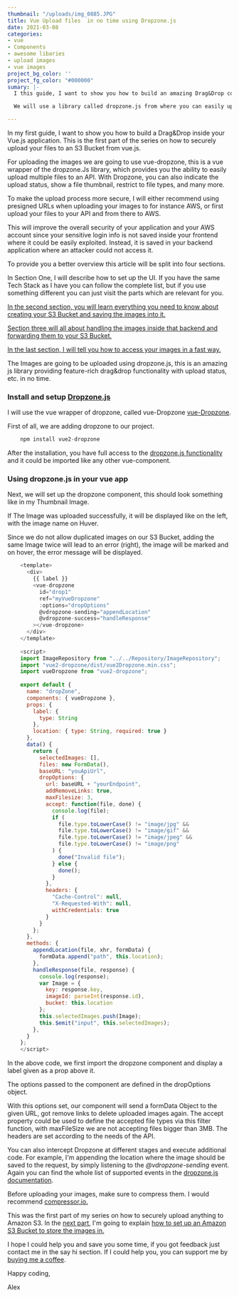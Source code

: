 ```yaml
---
thumbnail: "/uploads/img_0885.JPG"
title: Vue Upload files  in no time using Dropzone.js
date: 2021-03-08
categories:
- vue
- Components
- awesome libaries
- upload images
- vue images
project_bg_color: ''
project_fg_color: "#000000"
sumary: |-
  I this guide, I want to show you how to build an amazing Drag&Drop component, to upload one or multiple images in vue.js.

  We will use a library called dropzone.js from where you can easily upload images to nearly everywhere.

---
```

In my first guide, I want to show you how to build a Drag&Drop inside your Vue.js application. This is the first part of the series on how to securely upload your files to an S3 Bucket from vue.js.

For uploading the images we are going to use vue-dropzone, this is a vue wrapper of the dropzone.Js library, which provides you the ability to easily upload multiple files to an API. With Dropzone, you can also indicate the upload status, show a file thumbnail, restrict to file types, and many more. 

To make the upload process more secure, I will either recommend using presigned URLs when uploading your images to for instance AWS, or first upload your files to your API and from there to AWS.

This will improve the overall security of your application and your AWS account since your sensitive login info is not saved inside your frontend where it could be easily exploited. Instead, it is saved in your backend application where an attacker could not access it.

To provide you a better overview this article will be split into four sections.

In Section One, I will describe how to set up the UI. If you have the same Tech Stack as I have you can follow the complete list, but if you use something different you can just visit the parts which are relevant for you.

[In the second section, you will learn everything you need to know about creating your S3 Bucket and saving the images into it.](https://www.the-koi.com/projects/create-and-manage-an-amazon-s3-bucket/)

[Section three will all about handling the images inside that backend and forwarding them to your S3 Bucket.](https://www.the-koi.com/projects/create-and-manage-an-amazon-s3-bucket/)

[In the last section, I will tell you how to access your images in a fast way.](https://www.the-koi.com/projects/load-your-s3-images-blazing-fast-using-aws-cloudfront/)

The Images are going to be uploaded using dropzone.js, this is an amazing js library providing feature-rich drag&drop functionality with upload status, etc. in no time.

### Install and setup [Dropzone.js](https://www.dropzonejs.com/)

I will use the vue wrapper of dropzone, called vue-Dropzone [vue-Dropzone](https://rowanwins.github.io/vue-dropzone/docs/dist/#/installation "vue-dropzone").

First of all, we are adding dropzone to our project.

``` js
    npm install vue2-dropzone
```

After the installation, you have full access to the [dropzone.js functionality](https://www.dropzonejs.com/#installation) and it could be imported like any other vue-component.

### Using dropzone.js in your vue app

Next, we will set up the dropzone component, this should look something like in my Thumbnail Image.

If The Image was uploaded successfully, it will be displayed like on the left, with the image name on Huver.

Since we do not allow duplicated images on our S3 Bucket, adding the same Image twice will lead to an error (right), the image will be marked and on hover, the error message will be displayed.

```js
    <template>
      <div>
        {{ label }}
        <vue-dropzone
          id="drop1"
          ref="myVueDropzone"
          :options="dropOptions"
          @vdropzone-sending="appendLocation"
          @vdropzone-success="handleResponse"
        ></vue-dropzone>
      </div>
    </template>
    
    <script>
    import ImageRepository from "../../Repository/ImageRepository";
    import "vue2-dropzone/dist/vue2Dropzone.min.css";
    import vueDropzone from "vue2-dropzone";
    
    export default {
      name: "dropZone",
      components: { vueDropzone },
      props: {
        label: {
          type: String
        },
        location: { type: String, required: true }
      },
      data() {
        return {
          selectedImages: [],
          files: new FormData(),
          baseURL: "youApiUrl",
          dropOptions: {
            url: baseURL + "yourEndpoint",
            addRemoveLinks: true,
            maxFilesize: 3,
            accept: function(file, done) {
              console.log(file);
              if (
                file.type.toLowerCase() != "image/jpg" &&
                file.type.toLowerCase() != "image/gif" &&
                file.type.toLowerCase() != "image/jpeg" &&
                file.type.toLowerCase() != "image/png"
              ) {
                done("Invalid file");
              } else {
                done();
              }
            },
            headers: {
              "Cache-Control": null,
              "X-Requested-With": null,
              withCredentials: true
            }
          }
        };
      },
      methods: {
        appendLocation(file, xhr, formData) {
          formData.append("path", this.location);
        },
        handleResponse(file, response) {
          console.log(response);
          var Image = {
            key: response.key,
            imageId: parseInt(response.id),
            bucket: this.location
          };
          this.selectedImages.push(Image);
          this.$emit("input", this.selectedImages);
        },
      }
    };
    </script>
```

In the above code, we first import the dropzone component and display a label given as a prop above it.

The options passed to the component are defined in the dropOptions object.

With this options set, our component will send a formData Object to the given URL, got remove links to delete uploaded images again. The accept property could be used to define the accepted file types via this filter function, with maxFileSize we are not accepting files bigger than 3MB. The headers are set according to the needs of the API.

You can also intercept Dropzone at different stages and execute additional code. For example, I'm appending the location where the image should be saved to the request, by simply listening to the _@vdropzone-sending_ event. Again you can find the whole list of supported events in the  [dropzone.js documentation](https://www.dropzonejs.com/ "dropzone.js docs").

Before uploading your images, make sure to compress them. I would recommend [compressor.io. ](https://compressor.io/)

This was the first part of my series on how to securely upload anything to Amazon S3. In the [next part](https://www.the-koi.com/projects/create-and-manage-an-amazon-s3-bucket/), I'm going to explain [how to set up an Amazon S3 Bucket to store the images in.](https://www.the-koi.com/projects/create-and-manage-an-amazon-s3-bucket/)

I hope I could help you and save you some time, if you got feedback just contact me in the say hi section. If I could help you, you can support me by [buying me a coffee](https://www.buymeacoffee.com/thekoi).

Happy coding,

Alex